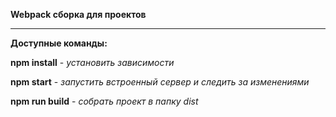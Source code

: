 **Webpack сборка для проектов**

***

**Доступные команды:**

**npm install** - *установить зависимости*

**npm start** - *запустить встроенный сервер и следить за изменениями*

**npm run build** - *собрать проект в папку dist*
